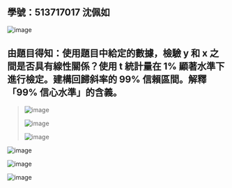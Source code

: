 ## 學號：513717017 沈佩如

![image](https://github.com/user-attachments/assets/3c01679a-1e86-42d7-ac7f-31b1545fcc90)

## 由題目得知：使用題目中給定的數據，檢驗 y 和 x 之間是否具有線性關係？使用 t 統計量在 1% 顯著水準下進行檢定。建構回歸斜率的 99% 信賴區間。解釋「99% 信心水準」的含義。
>
>![image](https://github.com/user-attachments/assets/515606ac-94b9-4dcb-ac6a-0425f5cca8b0)
>
>![image](https://github.com/user-attachments/assets/0affa10d-838f-4356-bfc8-867177dec2f0)
>
>![image](https://github.com/user-attachments/assets/8755437e-9847-442f-ac37-79cc252d7064)
>
![image](https://github.com/user-attachments/assets/3adcbdfa-f937-4a35-a2d6-caaa58f4ddd0)

![image](https://github.com/user-attachments/assets/8840b1d6-807a-448a-a108-586182733705)

![image](https://github.com/user-attachments/assets/8c9d83e9-8f1b-4bd1-9c0b-78b57ce60431)
